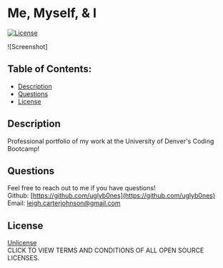 
# Me, Myself, & I

[![License](https://img.shields.io/badge/License-Unlicense%20-blue.svg)](https://opensource.org/licenses/Unlicense)

![Screenshot]

## Table of Contents:

* [Description](#description)
* [Questions](#questions)
* [License](#license)

## Description
Professional portfolio of my work at the University of Denver's Coding Bootcamp! 

## Questions
Feel free to reach out to me if you have questions!<br>
Github: [https://github.com/uglyb0nes](https://github.com/uglyb0nes)<br>
Email: [leigh.carterjohnson@gmail.com](leigh.carterjohnson@gmail.com)

## License
[Unlicense](https://opensource.org/licenses)<br>
CLICK TO VIEW TERMS AND CONDITIONS OF ALL OPEN SOURCE LICENSES.
    